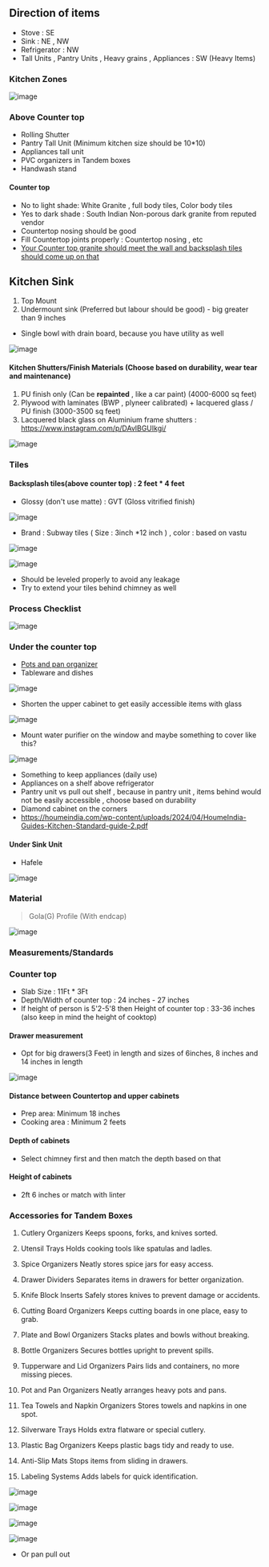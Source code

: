 ## Direction of items

- Stove : SE
- Sink : NE , NW
- Refrigerator : NW
- Tall Units , Pantry Units , Heavy grains , Appliances : SW (Heavy Items)

### Kitchen Zones

![image](https://github.com/user-attachments/assets/eead8461-ad31-4b81-902e-335ae36316f3)

### Above Counter top

- Rolling Shutter
- Pantry Tall Unit (Minimum kitchen size should be 10*10)
- Appliances tall unit
- PVC organizers in Tandem boxes
- Handwash stand

#### Counter top

- No to light shade: White Granite , full body tiles, Color body tiles
- Yes to dark shade : South Indian Non-porous dark granite from reputed vendor
- Countertop nosing should be good
- Fill Countertop joints properly : Countertop nosing , etc
- [Your Counter top granite should meet the wall and backsplash tiles should come up on that](https://youtu.be/QC7tygc_2q4?list=PLkLX5yBqrXZfM-WXHAhpgqcMF0NncXiGq&t=614)

## Kitchen Sink
1. Top Mount
2. Undermount sink (Preferred but labour should be good) - big greater than 9 inches

- Single bowl with drain board, because you have utility as well

![image](https://github.com/user-attachments/assets/404c2584-16f6-449a-93f6-f2068eaa885a)

#### Kitchen Shutters/Finish Materials (Choose based on durability, wear tear and maintenance)

1. PU finish only (Can be **repainted** , like a car paint) (4000-6000 sq feet)
2. Plywood with laminates (BWP , plyneer calibrated) + lacquered glass / PU finish (3000-3500 sq feet)
3. Lacquered black glass on Aluminium frame shutters : https://www.instagram.com/p/DAvlBGUIkgi/

![image](https://github.com/user-attachments/assets/74d85ccb-b577-4ad3-9d7c-a1a1460dc655)

### Tiles

#### Backsplash tiles(above counter top) : 2 feet * 4 feet
- Glossy (don't use matte) : GVT (Gloss vitrified finish)

![image](https://github.com/user-attachments/assets/e2d99b9b-728e-442d-99cd-4e319cca105b)

- Brand : Subway tiles ( Size : 3inch *12 inch ) , color : based on vastu

![image](https://github.com/user-attachments/assets/ae3bcc0a-673d-4567-9e5a-eca146797193)

![image](https://github.com/user-attachments/assets/349be7b4-6221-4953-839b-ba687a039a28)

- Should be leveled properly to avoid any leakage
- Try to extend your tiles behind chimney as well

### Process Checklist
![image](https://github.com/user-attachments/assets/14c08037-8fe3-43af-a509-47e0ff87a0f2)

### Under the counter top

- [Pots and pan organizer](https://homeessentials.in/products/adjustable-7-tier-heavy-duty-pot-and-pan-organizer-rack?gad_source=1&gclid=EAIaIQobChMIsqSt0ceyjAMVjMxMAh2QrA4NEAQYAiABEgLGS_D_BwE)
- Tableware and dishes

![image](https://github.com/user-attachments/assets/7c85a067-2949-43b5-8186-ef1cbe44ea3a)

- Shorten the upper cabinet to get easily accessible items with glass

![image](https://github.com/user-attachments/assets/9326e36d-f141-473b-9f75-3bdd86ff2eef)

- Mount water purifier on the window and maybe something to cover like this?

![image](https://github.com/user-attachments/assets/bfed3152-65a8-4d9c-b199-20b0c9dba986)

- Something to keep appliances (daily use)
- Appliances on a shelf above refrigerator
- Pantry unit vs pull out shelf , because in pantry unit , items behind would not be easily accessible , choose based on durability
- Diamond cabinet on the corners
- https://houmeindia.com/wp-content/uploads/2024/04/HoumeIndia-Guides-Kitchen-Standard-guide-2.pdf

#### Under Sink Unit

- Hafele

![image](https://github.com/user-attachments/assets/c1ffad9c-bd02-4d93-9910-2e5fa07ab19c)

### Material

> Gola(G) Profile (With endcap)

![image](https://github.com/user-attachments/assets/19450ad0-8533-4a7d-b17c-fc8bc61990d3)

### Measurements/Standards

### Counter top
- Slab Size : 11Ft * 3Ft
- Depth/Width of counter top : 24 inches - 27 inches
- If height of person is 5'2-5'8 then Height of counter top : 33-36 inches (also keep in mind the height of cooktop)
  
#### Drawer measurement
- Opt for big drawers(3 Feet) in length and sizes of 6inches, 8 inches and 14 inches in length

![image](https://github.com/user-attachments/assets/fe7a9108-64a3-49c0-a4fc-76eba56b54da)

#### Distance between Countertop and upper cabinets
- Prep area: Minimum 18 inches
- Cooking area : Minimum 2 feets

#### Depth of cabinets
- Select chimney first and then match the depth based on that

#### Height of cabinets
- 2ft 6 inches or match with linter

### Accessories for Tandem Boxes
1. Cutlery Organizers
Keeps spoons, forks, and knives sorted.

2. Utensil Trays
Holds cooking tools like spatulas and ladles.

3. Spice Organizers
Neatly stores spice jars for easy access.

4. Drawer Dividers
Separates items in drawers for better organization.

5. Knife Block Inserts
Safely stores knives to prevent damage or accidents.

6. Cutting Board Organizers
Keeps cutting boards in one place, easy to grab.

7. Plate and Bowl Organizers
Stacks plates and bowls without breaking.

8. Bottle Organizers
Secures bottles upright to prevent spills.

9. Tupperware and Lid Organizers
Pairs lids and containers, no more missing pieces.

10. Pot and Pan Organizers
Neatly arranges heavy pots and pans.

11. Tea Towels and Napkin Organizers
Stores towels and napkins in one spot.

12. Silverware Trays
Holds extra flatware or special cutlery.

13. Plastic Bag Organizers
Keeps plastic bags tidy and ready to use.

14. Anti-Slip Mats
Stops items from sliding in drawers.

15. Labeling Systems
Adds labels for quick identification.

![image](https://github.com/user-attachments/assets/8b323703-f535-4a70-be2a-e17427804ba5)

![image](https://github.com/user-attachments/assets/29a6cf06-7f30-485a-853f-72d54a2f5967)

![image](https://github.com/user-attachments/assets/748968a2-b710-43a5-a009-6cf4fdb2dffa)

![image](https://github.com/user-attachments/assets/ca22d84e-e304-4eb9-90bc-1ae5197000d0)

- Or pan pull out
